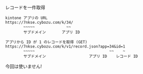 レコードを一件取得

```
kintone アプリの URL
https://7nkse.cybozu.com/k/34/
        ~~~~~              ~~
        サブドメイン       アプリ ID

アプリから ID が 1 のレコードを取得 (GET)
https://7nkse.cybozu.com/k/v1/record.json?app=34&id=1
        ~~~~~                                 ~~    ~
        サブドメイン                   アプリ ID    レコード ID
```

今回は使いません!
